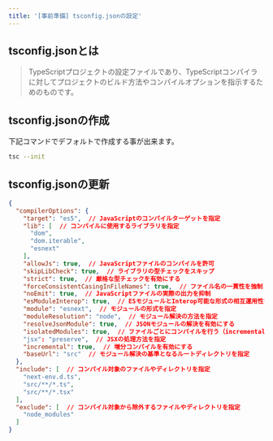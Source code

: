 ```yaml
---
title: '[事前準備] tsconfig.jsonの設定'
---
```


## tsconfig.jsonとは
> TypeScriptプロジェクトの設定ファイルであり、TypeScriptコンパイラに対してプロジェクトのビルド方法やコンパイルオプションを指示するためのものです。

## tsconfig.jsonの作成
下記コマンドでデフォルトで作成する事が出来ます。
````bash
tsc --init
````

## tsconfig.jsonの更新
````json
{
  "compilerOptions": {
    "target": "es5",  // JavaScriptのコンパイルターゲットを指定
    "lib": [  // コンパイルに使用するライブラリを指定
      "dom",
      "dom.iterable",
      "esnext"
    ],                                        
    "allowJs": true,  // JavaScriptファイルのコンパイルを許可
    "skipLibCheck": true,  // ライブラリの型チェックをスキップ
    "strict": true,  // 厳格な型チェックを有効にする
    "forceConsistentCasingInFileNames": true,  // ファイル名の一貫性を強制
    "noEmit": true,  // JavaScriptファイルの実際の出力を抑制
    "esModuleInterop": true,  // ESモジュールとInterop可能な形式の相互運用性を有効にする
    "module": "esnext",  // モジュールの形式を指定
    "moduleResolution": "node",  // モジュール解決の方法を指定
    "resolveJsonModule": true,  // JSONモジュールの解決を有効にする
    "isolatedModules": true,  // ファイルごとにコンパイルを行う（incremental: true と一緒に使用）
    "jsx": "preserve",  // JSXの処理方法を指定
    "incremental": true,  // 増分コンパイルを有効にする
    "baseUrl": "src"  // モジュール解決の基準となるルートディレクトリを指定
  },
  "include": [  // コンパイル対象のファイルやディレクトリを指定
    "next-env.d.ts",
    "src/**/*.ts",
    "src/**/*.tsx"
  ],
  "exclude": [  // コンパイル対象から除外するファイルやディレクトリを指定
    "node_modules"
  ]
}

````